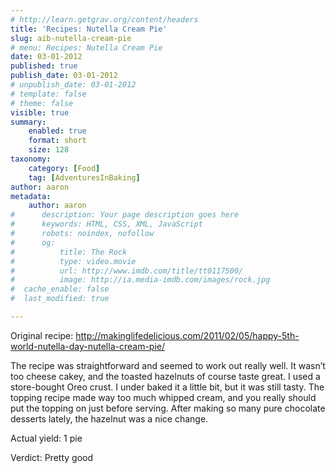 ```yaml
---
# http://learn.getgrav.org/content/headers
title: 'Recipes: Nutella Cream Pie'
slug: aib-nutella-cream-pie
# menu: Recipes: Nutella Cream Pie
date: 03-01-2012
published: true
publish_date: 03-01-2012
# unpublish_date: 03-01-2012
# template: false
# theme: false
visible: true
summary:
    enabled: true
    format: short
    size: 128
taxonomy:
    category: [Food]
    tag: [AdventuresInBaking]
author: aaron
metadata:
    author: aaron
#      description: Your page description goes here
#      keywords: HTML, CSS, XML, JavaScript
#      robots: noindex, nofollow
#      og:
#          title: The Rock
#          type: video.movie
#          url: http://www.imdb.com/title/tt0117500/
#          image: http://ia.media-imdb.com/images/rock.jpg
#  cache_enable: false
#  last_modified: true

---
```


Original recipe: <http://makinglifedelicious.com/2011/02/05/happy-5th-world-nutella-day-nutella-cream-pie/>

The recipe was straightforward and seemed to work out really well. It wasn’t too cheese cakey, and the toasted hazelnuts of course taste great. I used a store-bought Oreo crust. I under baked it a little bit, but it was still tasty. The topping recipe made way too much whipped cream, and you really should put the topping on just before serving. After making so many pure chocolate desserts lately, the hazelnut was a nice change.

Actual yield: 1 pie

Verdict: Pretty good

